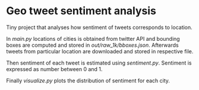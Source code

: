 # Geo tweet sentiment analysis
Tiny project that analyses how sentiment of tweets corresponds to location.

In *main.py* locations of cities is obtained from twitter API
and bounding boxes are computed and stored in *out/raw_1k/bboxes.json*.
Afterwards tweets from particular location are downloaded and stored in respective file.

Then sentiment of each tweet is estimated using *sentiment.py*.
Sentiment is expressed as number between 0 and 1.

Finally *visualize.py* plots the distribution of sentiment for each city.
